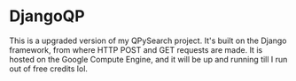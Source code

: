 # DjangoQP
This is a upgraded version of my QPySearch project. It's built on the Django framework, from where HTTP POST and GET requests are made. It is hosted on the Google Compute Engine, and it will be up and running till I run out of free credits lol.
